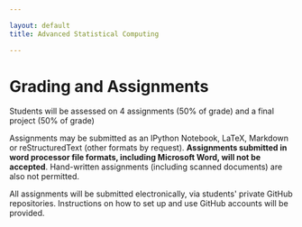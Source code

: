 ```yaml
---

layout: default
title: Advanced Statistical Computing

---
```


# Grading and Assignments

Students will be assessed on 4 assignments (50% of grade) and a final project (50% of grade)

Assignments may be submitted as an IPython Notebook, LaTeX, Markdown or reStructuredText (other formats by request). **Assignments submitted in word processor file formats, including Microsoft Word, will not be accepted**. Hand-written assignments (including scanned documents) are also not permitted.

All assignments will be submitted electronically, via students' private GitHub repositories. Instructions on how to set up and use GitHub accounts will be provided.